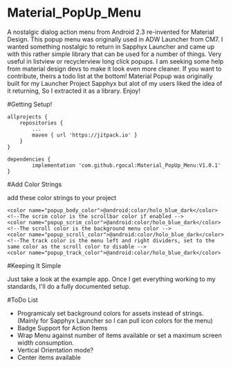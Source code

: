 # Material_PopUp_Menu
A nostalgic dialog action menu from Android 2.3 re-invented for Material Design. This popup menu was originally used in ADW Launcher from CM7. I wanted something nostalgic to return in Sapphyx Launcher and came up with this rather simple library that can be used for a number of things. Very useful in listview or recyclerview long click popups. I am seeking some help from material design devs to make it look even more cleaner. If you want to contribute, theirs a todo list at the bottom! Material Popup was originally built for my Launcher Project Sapphyx but alot of my users liked the idea of it returning, So I extracted it as a library. Enjoy! 

#Getting Setup!

	allprojects {
		repositories {
			...
			maven { url 'https://jitpack.io' }
		}
	}
  
  	dependencies {
	        implementation 'com.github.rgocal:Material_PopUp_Menu:V1.0.1'
	}
  
  #Add Color Strings
  
  add these color strings to your project
  <!--The body color is the top and bottom headers and the arrow color -->
    <color name="popup_body_color">@android:color/holo_blue_dark</color>
    <!--The scrim color is the scrollbar color if enabled -->
    <color name="popup_scrim_color">@android:color/holo_blue_dark</color>
    <!--The scroll color is the background menu color -->
    <color name="popup_scroll_color">@android:color/holo_blue_dark</color>
    <!--The track color is the menu left and right dividers, set to the same color as the scroll color to disable -->
    <color name="popup_track_color">@android:color/holo_blue_dark</color>
    
    
  #Keeping It Simple

Just take a look at the example app. Once I get everything working to my standards, I'll do a fully documented setup.
  

#ToDo List
- Programicaly set background colors for assets instead of strings. (Mainly for Sapphyx Launcher so I can pull icon colors for the menu) 
- Badge Support for Action Items
- Wrap Menu against number of items available or set a maximum screen width consumption. 
- Vertical Orientation mode? 
- Center items available 
